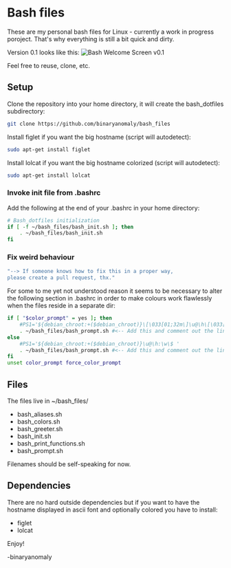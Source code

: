 # Bash files

These are my personal bash files for Linux - currently a work in progress poroject. That's why everything is still a bit quick and dirty.

Version 0.1 looks like this: ![Bash Welcome Screen v0.1](http://i.imgur.com/3b38gsW.png "Bash Welcome Screen v0.1")


Feel free to reuse, clone, etc.


## Setup

Clone the repository into your home directory, it will create the bash_dotfiles subdirectory:

```bash
git clone https://github.com/binaryanomaly/bash_files
```

Install figlet if you want the big hostname (script will autodetect):

```bash
sudo apt-get install figlet
```

Install lolcat if you want the big hostname colorized (script will autodetect):

```bash
sudo apt-get install lolcat
```


### Invoke init file from .bashrc

Add the following at the end of your .bashrc in your home directory:

```bash
# Bash_dotfiles initialization
if [ -f ~/bash_files/bash_init.sh ]; then
    . ~/bash_files/bash_init.sh
fi
```

### Fix weird behaviour

```bash
"--> If someone knows how to fix this in a proper way,
please create a pull request, thx."
```

For some to me yet not understood reason it seems to be necessary to alter the following section in .bashrc in order to make colours work flawlessly when the files reside in a separate dir:

```bash
if [ "$color_prompt" = yes ]; then
    #PS1='${debian_chroot:+($debian_chroot)}\[\033[01;32m\]\u@\h\[\033[00m\]:\[\033[01;34m\]\w\[\033[00m\]\$ '
    . ~/bash_files/bash_prompt.sh #<-- Add this and comment out the line before with the prompt
else
    #PS1='${debian_chroot:+($debian_chroot)}\u@\h:\w\$ '
    . ~/bash_files/bash_prompt.sh #<-- Add this and comment out the line before with the prompt
fi
unset color_prompt force_color_prompt

```



## Files

The files live in ~/bash_files/

 - bash_aliases.sh
 - bash_colors.sh
 - bash_greeter.sh
 - bash_init.sh
 - bash_print_functions.sh
 - bash_prompt.sh

Filenames should be self-speaking for now.




## Dependencies

There are no hard outside dependencies but if you want to have the hostname displayed in ascii font and optionally colored you have to install:

- figlet
- lolcat



Enjoy!

-binaryanomaly
